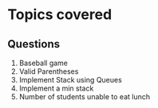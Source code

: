 # Topics covered

## Questions

1. Baseball game
2. Valid Parentheses
3. Implement Stack using Queues
4. Implement a min stack
5. Number of students unable to eat lunch
